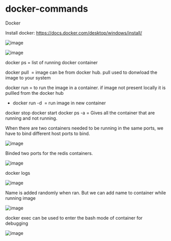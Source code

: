 # docker-commands
Docker

Install docker: https://docs.docker.com/desktop/windows/install/

![image](https://user-images.githubusercontent.com/59678465/171041667-3709573d-c389-4a58-b289-9410eb3ed19f.png)

![image](https://user-images.githubusercontent.com/59678465/171041707-742b7159-bc11-46b6-9304-c883ff02766b.png)

docker ps = list of running docker container

docker pull <image> = image can be from docker hub. pull used to donwload the image to your system
  
docker run <image>=  to run the image in a container. if image not present locally it is pullled from the docker hub
  - docker run -d <image> = run image in new container
  
docker stop <id of container>
docker start <id of the container>
docker ps -a  = Gives all the container that are running and not running.
  

When there are two containers needed to be running in the same ports, we have to bind different host ports to bind.  
  
![image](https://user-images.githubusercontent.com/59678465/171157965-90d605f0-ccf1-49ba-ae72-22bcdf84d06c.png)
  
Binded two ports for the redis containers.
  
  ![image](https://user-images.githubusercontent.com/59678465/171160994-94a163b5-f939-4331-9e67-75436d4160d6.png)

  
docker logs <container id>

![image](https://user-images.githubusercontent.com/59678465/171174928-a3584199-98d8-433f-98de-1aba8e6afeb6.png)
    
  
Name is added randomly when ran. But we can add name to container while running image
  
  ![image](https://user-images.githubusercontent.com/59678465/171174394-c85a82d7-bf15-4868-8004-16430200f599.png)
  
  
docker exec can be used to enter the bash mode of container for debugging
  
  ![image](https://user-images.githubusercontent.com/59678465/171179562-8fe310e2-48f8-4e2b-ab8a-6264e7ff2740.png)
  
  



